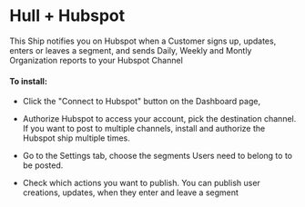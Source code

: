 # Hull + Hubspot

This Ship notifies you on Hubspot when a Customer signs up, updates, enters or leaves a segment, and sends Daily, Weekly and Montly Organization reports to your Hubspot Channel

####  To install:

- Click the "Connect to Hubspot" button on the Dashboard page,

- Authorize Hubspot to access your account, pick the destination channel. If you want to post to multiple channels, install and authorize the Hubspot ship multiple times.

- Go to the Settings tab, choose the segments Users need to belong to to be posted.

- Check which actions you want to publish. You can publish user creations, updates, when they enter and leave a segment
